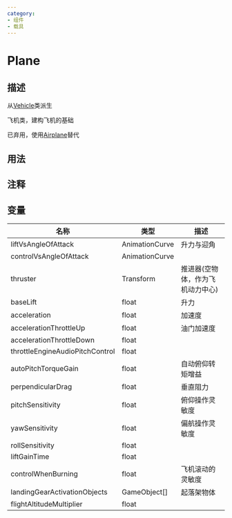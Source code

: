 ```yaml
---
category: 
- 组件
- 载具
---
```

# Plane

## 描述
从[Vehicle](./Vehicle.md)类派生

飞机类，建构飞机的基础

已弃用，使用[Airplane](./Airplane.md)替代
## 用法

## 注释

## 变量
| 名称 | 类型 | 描述 |
| ----------- | ----------- | ----------- |
| liftVsAngleOfAttack | AnimationCurve | 升力与迎角 |  
| controlVsAngleOfAttack | AnimationCurve |  |  
| thruster | Transform | 推进器(空物体，作为飞机动力中心) |  
| baseLift  | float | 升力 |  
| acceleration  | float | 加速度 |  
| accelerationThrottleUp  | float | 油门加速度 |  
| accelerationThrottleDown  | float |  |  
| throttleEngineAudioPitchControl | float |  |
| autoPitchTorqueGain  | float | 自动俯仰转矩增益 |  
| perpendicularDrag  | float | 垂直阻力 |  
| pitchSensitivity  | float | 俯仰操作灵敏度 |  
| yawSensitivity  | float | 偏航操作灵敏度 |  
| rollSensitivity  | float |  |  
| liftGainTime  | float |  |  
| controlWhenBurning  | float | 飞机滚动的灵敏度 |  
| landingGearActivationObjects | GameObject[] | 起落架物体 |  
| flightAltitudeMultiplier | float |  |
